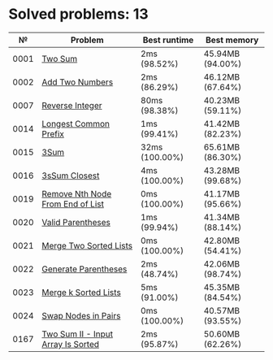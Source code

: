 # Solved problems: 13

| №    | Problem                                                              | Best runtime   | Best memory      |
|------|----------------------------------------------------------------------|----------------|------------------|
| 0001 | [Two Sum](src/main/kotlin/problems/p0001)                            | 2ms (98.52%)   | 45.94MB (94.00%) |
| 0002 | [Add Two Numbers](src/main/kotlin/problems/p0002)                    | 2ms (86.29%)   | 46.12MB (67.64%) |
| 0007 | [Reverse Integer](src/main/kotlin/problems/p0007)                    | 80ms (98.38%)  | 40.23MB (59.11%) |
| 0014 | [Longest Common Prefix](src/main/kotlin/problems/p0014)              | 1ms (99.41%)   | 41.42MB (82.23%) |
| 0015 | [3Sum](src/main/kotlin/problems/p0015)                               | 32ms (100.00%) | 65.61MB (86.30%) |
| 0016 | [3sSum Closest](src/main/kotlin/problems/p0016)                      | 4ms (100.00%)  | 43.28MB (99.68%) |
| 0019 | [Remove Nth Node From End of List](src/main/kotlin/problems/p0019)   | 0ms (100.00%)  | 41.17MB (95.66%) |
| 0020 | [Valid Parentheses](src/main/kotlin/problems/p0020)                  | 1ms (99.94%)   | 41.34MB (88.14%) |
| 0021 | [Merge Two Sorted Lists](src/main/kotlin/problems/p0021)             | 0ms (100.00%)  | 42.80MB (54.41%) |
| 0022 | [Generate Parentheses](src/main/kotlin/problems/p0022)               | 2ms (48.74%)   | 42.06MB (98.74%) |
| 0023 | [Merge k Sorted Lists](src/main/kotlin/problems/p0023)               | 5ms (91.00%)   | 45.35MB (84.54%) |
| 0024 | [Swap Nodes in Pairs](src/main/kotlin/problems/p0024)                | 0ms (100.00%)  | 40.57MB (93.55%) |
| 0167 | [Two Sum II - Input Array Is Sorted](src/main/kotlin/problems/p0167) | 2ms (95.87%)   | 50.60MB (62.26%) |
